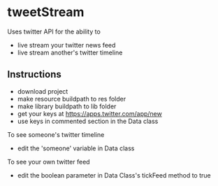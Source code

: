 # tweetStream
Uses twitter API for  the ability to 
* live stream your twitter news feed
* live stream another's twitter timeline

## Instructions
* download project
* make resource buildpath to res folder
* make library buildpath to lib folder
* get your keys at https://apps.twitter.com/app/new
* use keys in commented section in the Data class

To see someone's twitter timeline
* edit the 'someone' variable in Data class

To see your own twitter feed
* edit the boolean parameter in Data Class's tickFeed method to true
